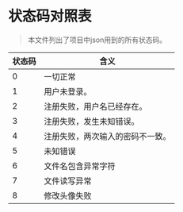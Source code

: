 # 状态码对照表
> 本文件列出了项目中json用到的所有状态码。

|状态码|含义|
|---|---|
|0|一切正常|
|1|用户未登录。|
|2|注册失败，用户名已经存在。|
|3|注册失败，发生未知错误。|
|4|注册失败，两次输入的密码不一致。|
|5|未知错误|
|6|文件名包含异常字符|
|7|文件读写异常|
|8|修改头像失败|